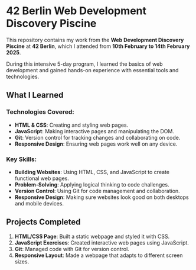 # 42 Berlin Web Development Discovery Piscine

This repository contains my work from the **Web Development Discovery Piscine** at **42 Berlin**, which I attended from **10th February to 14th February 2025**. 

During this intensive 5-day program, I learned the basics of web development and gained hands-on experience with essential tools and technologies.

## What I Learned

### Technologies Covered:
- **HTML & CSS**: Creating and styling web pages.
- **JavaScript**: Making interactive pages and manipulating the DOM.
- **Git**: Version control for tracking changes and collaborating on code.
- **Responsive Design**: Ensuring web pages work well on any device.

### Key Skills:
- **Building Websites**: Using HTML, CSS, and JavaScript to create functional web pages.
- **Problem-Solving**: Applying logical thinking to code challenges.
- **Version Control**: Using Git for code management and collaboration.
- **Responsive Design**: Making sure websites look good on both desktops and mobile devices.

## Projects Completed
1. **HTML/CSS Page**: Built a static webpage and styled it with CSS.
2. **JavaScript Exercises**: Created interactive web pages using JavaScript.
3. **Git**: Managed code with Git for version control.
4. **Responsive Layout**: Made a webpage that adapts to different screen sizes.

